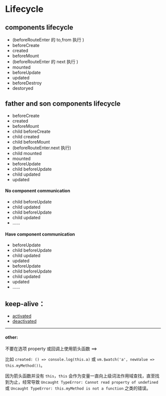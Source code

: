 <!--
 * @Author: hy
 * @Date: 2022-03-20 00:06:53
 * @LastEditors: hy
 * @Description: 
 * @LastEditTime: 2022-03-20 17:12:27
 * @FilePath: /interview-questions/packages/vue2-vue_config_js/src/views/Lifecycle/README.md
 * Copyright 2022 hy, All Rights Reserved. 
 * 仅供学习使用~
-->
# Lifecycle

## components lifecycle
- (beforeRouteEnter 的 to,from 执行 )
- beforeCreate
- created
- beforeMount
- (beforeRouteEnter 的 next 执行 )
- mounted
- beforeUpdate
- updated
- beforeDestroy
- destoryed

## father and son components lifecycle

- beforeCreate
- created
- beforeMount
- child beforeCreate
- child created
- child beforeMount
- (beforeRouteEnter.next 执行)
- child  mounted
- mounted
- beforeUpdate
- child  beforeUpdate
- child  updated
- updated


#### No component communication

- child  beforeUpdate
- child  updated
- child  beforeUpdate
- child  updated
- ...... 



#### Have component communication

-   beforeUpdate
- child  beforeUpdate
- child  updated
-   updated
-   beforeUpdate
- child  beforeUpdate
- child  updated
-   updated
- ...... 

## keep-alive：
- [activated](https://cn.vuejs.org/v2/api/#activated)
- [deactivated](https://cn.vuejs.org/v2/api/#deactivated)


---

#### other:

不要在选项 property 或回调上使用箭头函数 ==>

比如 `created: () => console.log(this.a)` 或 `vm.$watch('a', newValue => this.myMethod())`。

因为箭头函数并没有 `this`，`this` 会作为变量一直向上级词法作用域查找，直至找到为止，经常导致 `Uncaught TypeError: Cannot read property of undefined` 或 `Uncaught TypeError: this.myMethod is not a function` 之类的错误。
